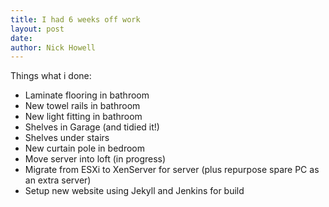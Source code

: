 ```yaml
---
title: I had 6 weeks off work
layout: post
date: 
author: Nick Howell
---
```

Things what i done:

* Laminate flooring in bathroom
* New towel rails in bathroom
* New light fitting in bathroom
* Shelves in Garage (and tidied it!)
* Shelves under stairs
* New curtain pole in bedroom
* Move server into loft (in progress)
* Migrate from ESXi to XenServer for server (plus repurpose spare PC as an extra server)
* Setup new website using Jekyll and Jenkins for build
